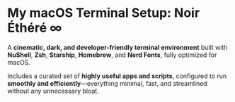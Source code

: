 # My macOS Terminal Setup: Noir Éthéré ∞

A **cinematic, dark, and developer-friendly terminal environment** built with **NuShell**, **Zsh**, **Starship**, **Homebrew**, and **Nerd Fonts**, fully optimized for macOS.  

Includes a curated set of **highly useful apps and scripts**, configured to run **smoothly and efficiently**—everything minimal, fast, and streamlined without any unnecessary bloat.
